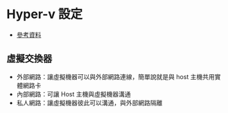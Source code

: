 # Hyper-v 設定

- [參考資料](https://ithelp.ithome.com.tw/articles/10128382)

## 虛擬交換器

- 外部網路：讓虛擬機器可以與外部網路連線，簡單說就是與 host 主機共用實體網路卡
- 內部網路：可讓 Host 主機與虛擬機器溝通
- 私人網路：讓虛擬機器彼此可以溝通，與外部網路隔離
